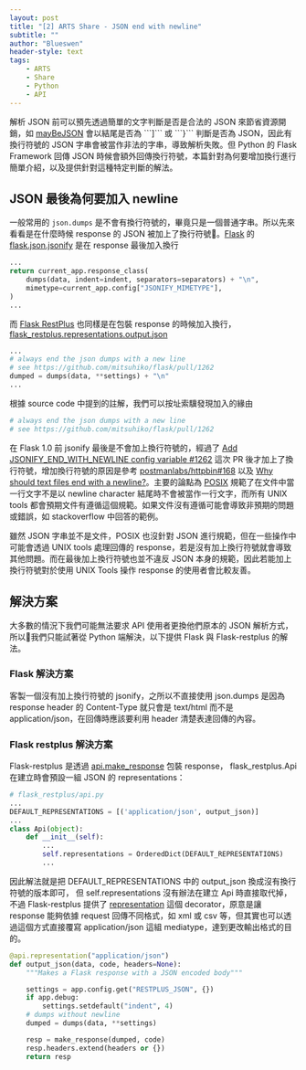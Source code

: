 ```yaml
---
layout: post
title: "[2] ARTS Share - JSON end with newline"
subtitle: ""
author: "Blueswen"
header-style: text
tags:
    - ARTS
    - Share
    - Python
    - API
---
```


解析 JSON 前可以預先透過簡單的文字判斷是否是合法的 JSON 來節省資源開銷，如 [mayBeJSON](http://json-lib.sourceforge.net/apidocs/jdk15/net/sf/json/util/JSONUtils.html#mayBeJSON(java.lang.String)) 會以結尾是否為 ```]``` 或 ```}``` 判斷是否為 JSON，因此有換行符號的 JSON 字串會被當作非法的字串，導致解析失敗。但 Python 的 Flask Framework 回傳 JSON 時候會額外回傳換行符號，本篇針對為何要增加換行進行簡單介紹，以及提供針對這種特定判斷的解法。

## JSON 最後為何要加入 newline

一般常用的 ```json.dumps``` 是不會有換行符號的，畢竟只是一個普通字串。所以先來看看是在什麼時候 response 的 JSON 被加上了換行符號。[Flask](https://github.com/pallets/flask) 的 [flask.json.jsonify](https://github.com/pallets/flask/blob/master/src/flask/json/__init__.py#L306) 是在 response 最後加入換行

```python
...
return current_app.response_class(
    dumps(data, indent=indent, separators=separators) + "\n",
    mimetype=current_app.config["JSONIFY_MIMETYPE"],
)
...
```

而 [Flask RestPlus](https://github.com/noirbizarre/flask-restplus) 也同樣是在包裝 response 的時候加入換行，[flask_restplus.representations.output.json](https://github.com/noirbizarre/flask-restplus/blob/master/flask_restplus/representations.py#L25)

```python
...
# always end the json dumps with a new line
# see https://github.com/mitsuhiko/flask/pull/1262
dumped = dumps(data, **settings) + "\n"
...
```

根據 source code 中提到的註解，我們可以按址索驥發現加入的緣由

```python
# always end the json dumps with a new line
# see https://github.com/mitsuhiko/flask/pull/1262
```

在 Flask 1.0 前 jsonify 最後是不會加上換行符號的，經過了 [Add JSONIFY_END_WITH_NEWLINE config variable #1262](https://github.com/pallets/flask/pull/1262) 這次 PR 後才加上了換行符號，增加換行符號的原因是參考 [postmanlabs/httpbin#168](https://github.com/postmanlabs/httpbin/issues/168) 以及 [Why should text files end with a newline?](https://stackoverflow.com/questions/729692/why-should-text-files-end-with-a-newline)。主要的論點為 [POSIX](https://zh.wikipedia.org/wiki/%E5%8F%AF%E7%A7%BB%E6%A4%8D%E6%93%8D%E4%BD%9C%E7%B3%BB%E7%BB%9F%E6%8E%A5%E5%8F%A3) 規範了在文件中當一行文字不是以 newline character 結尾時不會被當作一行文字，而所有 UNIX tools 都會預期文件有遵循這個規範。如果文件沒有遵循可能會導致非預期的問題或錯誤，如 stackoverflow 中回答的範例。

雖然 JSON 字串並不是文件，POSIX 也沒針對 JSON 進行規範，但在一些操作中可能會透過 UNIX tools 處理回傳的 response，若是沒有加上換行符號就會導致其他問題。而在最後加上換行符號也並不違反 JSON 本身的規範，因此若能加上換行符號對於使用 UNIX Tools 操作 response 的使用者會比較友善。

## 解決方案

大多數的情況下我們可能無法要求 API 使用者更換他們原本的 JSON 解析方式，所以我們只能試著從 Python 端解決，以下提供 Flask 與 Flask-restplus 的解法。

### Flask 解決方案

客製一個沒有加上換行符號的 jsonify，之所以不直接使用 json.dumps 是因為 response header 的 Content-Type 就只會是 text/html 而不是 application/json，在回傳時應該要利用 header 清楚表達回傳的內容。

### Flask restplus 解決方案

Flask-restplus 是透過 [api.make_response](https://github.com/noirbizarre/flask-restplus/blob/master/flask_restplus/api.py#L346) 包裝 response， flask_restplus.Api 在建立時會預設一組 JSON 的 representations：

```python
# flask_restplus/api.py
...
DEFAULT_REPRESENTATIONS = [('application/json', output_json)]
...
class Api(object):
    def __init__(self):
        ...
        self.representations = OrderedDict(DEFAULT_REPRESENTATIONS)
        ...
```

因此解法就是把 DEFAULT_REPRESENTATIONS 中的 output_json 換成沒有換行符號的版本即可， 但 self.representations 沒有辦法在建立 Api 時直接取代掉，不過 Flask-restplus 提供了 [representation](https://flask-restplus.readthedocs.io/en/latest/api.html#flask_restplus.Api.representation) 這個 decorator，原意是讓 response 能夠依據 request 回傳不同格式，如 xml 或 csv 等，但其實也可以透過這個方式直接覆寫 application/json 這組 mediatype，達到更改輸出格式的目的。

```python
@api.representation("application/json")
def output_json(data, code, headers=None):
    """Makes a Flask response with a JSON encoded body"""

    settings = app.config.get("RESTPLUS_JSON", {})
    if app.debug:
        settings.setdefault("indent", 4)
    # dumps without newline
    dumped = dumps(data, **settings)

    resp = make_response(dumped, code)
    resp.headers.extend(headers or {})
    return resp
```
